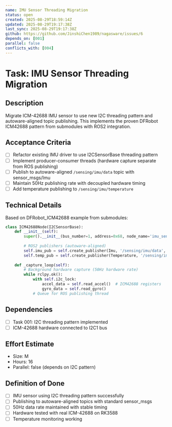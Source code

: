 ```yaml
---
name: IMU Sensor Threading Migration
status: open
created: 2025-08-29T18:59:14Z
updated: 2025-08-29T19:17:38Z
last_sync: 2025-08-29T19:17:38Z
github: https://github.com/JinshiChen1989/nagasware/issues/6
depends_on: [001]
parallel: false
conflicts_with: [004]
---
```


# Task: IMU Sensor Threading Migration

## Description
Migrate ICM-42688 IMU sensor to use new I2C threading pattern and autoware-aligned topic publishing. This implements the proven DFRobot ICM42688 pattern from submodules with ROS2 integration.

## Acceptance Criteria
- [ ] Refactor existing IMU driver to use I2CSensorBase threading pattern
- [ ] Implement producer-consumer threads (hardware capture separate from ROS publishing)
- [ ] Publish to autoware-aligned `/sensing/imu/data` topic with sensor_msgs/Imu
- [ ] Maintain 50Hz publishing rate with decoupled hardware timing
- [ ] Add temperature publishing to `/sensing/imu/temperature`

## Technical Details
Based on DFRobot_ICM42688 example from submodules:
```python
class ICM42688Node(I2CSensorBase):
    def __init__(self):
        super().__init__(bus_number=1, address=0x68, node_name='imu_sensor')
        
        # ROS2 publishers (autoware-aligned)
        self.imu_pub = self.create_publisher(Imu, '/sensing/imu/data', 10)
        self.temp_pub = self.create_publisher(Temperature, '/sensing/imu/temperature', 1)
        
    def _capture_loop(self):
        # Background hardware capture (50Hz hardware rate)
        while rclpy.ok():
            with self.i2c_lock:
                accel_data = self.read_accel()  # ICM42688 registers
                gyro_data = self.read_gyro()
            # Queue for ROS publishing thread
```

## Dependencies
- [ ] Task 001: I2C threading pattern implemented
- [ ] ICM-42688 hardware connected to I2C1 bus

## Effort Estimate
- Size: M
- Hours: 16
- Parallel: false (depends on I2C pattern)

## Definition of Done
- [ ] IMU sensor using I2C threading pattern successfully
- [ ] Publishing to autoware-aligned topics with standard sensor_msgs
- [ ] 50Hz data rate maintained with stable timing
- [ ] Hardware tested with real ICM-42688 on RK3588
- [ ] Temperature monitoring working